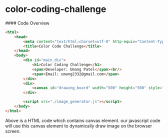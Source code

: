 # color-coding-challenge

#### Code Overview

```html
<html>
    <head>
        <meta content="text/html;charset=utf-8" http-equiv="Content-Type">
        <title>Color Code Challenge</title>
    </head>
    <body>
        <div id="main_div">
            <h1>Color Coding Challenge</h1>
            <span>Developer: Umang Patel</span><br/>
            <span>Email: umang2332@gmail.com</span>
        </div>
        <div>
            <canvas id="drawing_board" width="500" height="500" style="border:1px solid #000000;"></canvas>
        </div>

        <script src="./image_generator.js"></script>
    </body>
</html>
```

Above is a HTML code which contains canvas element. our javascript code will use this canvas element to dynamically draw image on the browser screen.
